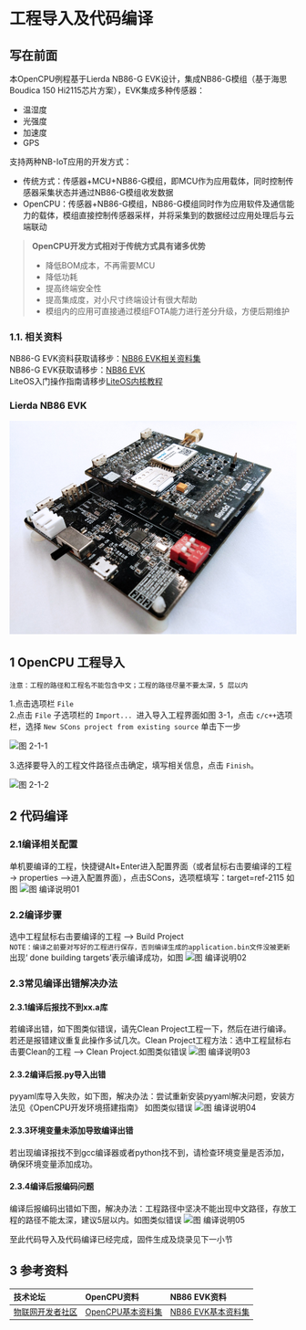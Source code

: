 #  工程导入及代码编译
## 写在前面
本OpenCPU例程基于Lierda NB86-G EVK设计，集成NB86-G模组（基于海思Boudica 150 Hi2115芯片方案），EVK集成多种传感器：
- 温湿度
- 光强度
- 加速度
- GPS

支持两种NB-IoT应用的开发方式：
- 传统方式：传感器+MCU+NB86-G模组，即MCU作为应用载体，同时控制传感器采集状态并通过NB86-G模组收发数据
- OpenCPU：传感器+NB86-G模组，NB86-G模组同时作为应用软件及通信能力的载体，模组直接控制传感器采样，并将采集到的数据经过应用处理后与云端联动
> **OpenCPU开发方式相对于传统方式具有诸多优势**
> - 降低BOM成本，不再需要MCU
> - 降低功耗
> - 提高终端安全性
> - 提高集成度，对小尺寸终端设计有很大帮助
> - 模组内的应用可直接通过模组FOTA能力进行差分升级，方便后期维护
### 1.1. 相关资料
NB86-G EVK资料获取请移步：[NB86 EVK相关资料集](http://bbs.lierda.com/forum.php?mod=viewthread&tid=86&page=1&extra=&_dsign=91f69885)  
NB86-G EVK获取请移步：[NB86 EVK](https://item.taobao.com/item.htm?spm=a1z10.5-c.w4002-21080581561.13.565878241Htgvt&id=578262725191)<br>
LiteOS入门操作指南请移步[LiteOS内核教程](https://liteos.github.io/tutorials/kernel/)
### Lierda NB86 EVK
 ![NB86EVK](../../Picture/NB86EVK黑色.png) 
## 1 OpenCPU 工程导入

`注意：工程的路径和工程名不能包含中文；工程的路径尽量不要太深，5 层以内`

1.点击选项栏 `File`  
2.点击 `File` 子选项栏的 `Import... `进入导入工程界面如图 3-1，点击 `c/c++`选项栏，选择  `New SCons project from existing source`  单击下一步  

![图 2-1-1](../../Picture/图2-1-1.png)

3.选择要导入的工程文件路径点击确定，填写相关信息，点击 `Finish`。  

![图 2-1-2](../../Picture/图2-1-2.png)  

## 2 代码编译
### 2.1编译相关配置
单机要编译的工程，快捷键Alt+Enter进入配置界面（或者鼠标右击要编译的工程 -> properties –>进入配置界面），点击SCons，选项框填写：target=ref-2115 如图
![图 编译说明01](../../Picture/编译说明01.png)  
### 2.2编译步骤
选中工程鼠标右击要编译的工程 --> Build Project  
`NOTE：编译之前要对写好的工程进行保存，否则编译生成的application.bin文件没被更新`  
出现‘ done building targets’表示编译成功，如图
![图 编译说明02](../../Picture/编译说明02.png)  
### 2.3常见编译出错解决办法
#### 2.3.1编译后报找不到xx.a库
若编译出错，如下图类似错误，请先Clean Project工程一下，然后在进行编译。若还是报错建议重复此操作多试几次。Clean Project工程方法：选中工程鼠标右击要Clean的工程 --> Clean Project.如图类似错误
![图 编译说明03](../../Picture/编译说明03.png)  
#### 2.3.2编译后报.py导入出错
pyyaml库导入失败，如下图，解决办法：尝试重新安装pyyaml解决问题，安装方法见《OpenCPU开发环境搭建指南》 如图类似错误
![图 编译说明04](../../Picture/编译说明04.png) 
#### 2.3.3环境变量未添加导致编译出错
若出现编译报找不到gcc编译器或者python找不到，请检查环境变量是否添加，确保环境变量添加成功。
#### 2.3.4编译后报编码问题
编译后报编码出错如下图，解决办法：工程路径中坚决不能出现中文路径，存放工程的路径不能太深，建议5层以内。如图类似错误
![图 编译说明05](../../Picture/编译说明05.png) 

至此代码导入及代码编译已经完成，固件生成及烧录见下一小节

## 3 参考资料  
| 技术论坛 | OpenCPU资料 | NB86 EVK资料
| :----------- | :----------- | :----------- |
| [物联网开发者社区](http://bbs.lierda.com) |  [OpenCPU基本资料集](https://github.com/lierda-nb-iot-team/Lierda_OpenCPU_SDK) |  [NB86 EVK基本资料集](https://github.com/lierda-nb-iot-team/Lierda_NB86_EVK) |
